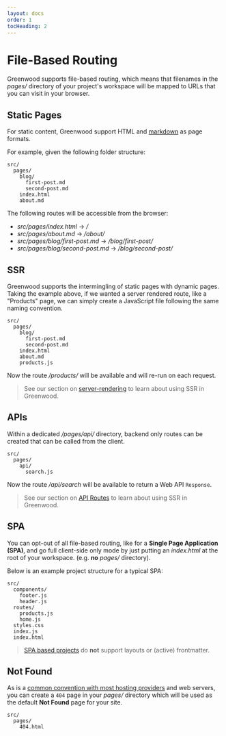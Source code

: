 ```yaml
---
layout: docs
order: 1
tocHeading: 2
---
```


# File-Based Routing

Greenwood supports file-based routing, which means that filenames in the _pages/_ directory of your project's workspace will be mapped to URLs that you can visit in your browser.

## Static Pages

For static content, Greenwood support HTML and [markdown](/docs/resources/markdown/) as page formats.

For example, given the following folder structure:

```shell
src/
  pages/
    blog/
      first-post.md
      second-post.md
    index.html
    about.md
```

The following routes will be accessible from the browser:

- _src/pages/index.html_ -> _/_
- _src/pages/about.md_ -> _/about/_
- _src/pages/blog/first-post.md_ -> _/blog/first-post/_
- _src/pages/blog/second-post.md_ -> _/blog/second-post/_

## SSR

Greenwood supports the intermingling of static pages with dynamic pages. Taking the example above, if we wanted a server rendered route, like a "Products" page, we can simply create a JavaScript file following the same naming convention.

```shell
src/
  pages/
    blog/
      first-post.md
      second-post.md
    index.html
    about.md
    products.js
```

Now the route _/products/_ will be available and will re-run on each request.

> See our section on [server-rendering](/docs/pages/server-rendering/) to learn about using SSR in Greenwood.

## APIs

Within a dedicated _/pages/api/_ directory, backend only routes can be created that can be called from the client.

```shell
src/
  pages/
    api/
      search.js
```

Now the route _/api/search_ will be available to return a Web API `Response`.

> See our section on [API Routes](/docs/pages/api-routes/) to learn about using SSR in Greenwood.

## SPA

You can opt-out of all file-based routing, like for a **Single Page Application (SPA)**, and go full client-side only mode by just putting an _index.html_ at the root of your workspace. (e.g. **no** _pages/_ directory).

Below is an example project structure for a typical SPA:

```shell
src/
  components/
    footer.js
    header.js
  routes/
    products.js
    home.js
  styles.css
  index.js
  index.html
```

> [SPA based projects](/docs/pages/routing/#spa) do **not** support layouts or (active) frontmatter.

## Not Found

As is a [common convention with most hosting providers](https://docs.netlify.com/routing/redirects/redirect-options/#custom-404-page-handling) and web servers, you can create a `404` page in your _pages/_ directory which will be used as the default **Not Found** page for your site.

```shell
src/
  pages/
    404.html
```
